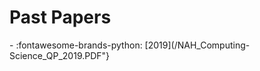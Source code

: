 # Past Papers

<div class="grid cards" markdown>
- :fontawesome-brands-python: [2019](/NAH_Computing-Science_QP_2019.PDF"}
</div>
